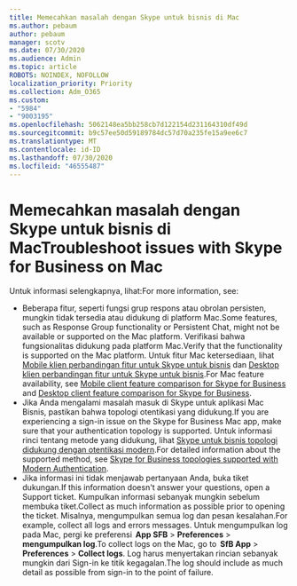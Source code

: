 ```yaml
---
title: Memecahkan masalah dengan Skype untuk bisnis di Mac
ms.author: pebaum
author: pebaum
manager: scotv
ms.date: 07/30/2020
ms.audience: Admin
ms.topic: article
ROBOTS: NOINDEX, NOFOLLOW
localization_priority: Priority
ms.collection: Adm_O365
ms.custom:
- "5984"
- "9003195"
ms.openlocfilehash: 5062148ea5bb258cb7d122154d231164310df49d
ms.sourcegitcommit: b9c57ee50d59189784dc57d70a235fe15a9ee6c7
ms.translationtype: MT
ms.contentlocale: id-ID
ms.lasthandoff: 07/30/2020
ms.locfileid: "46555487"
---
```

# <a name="troubleshoot-issues-with-skype-for-business-on-mac"></a><span data-ttu-id="a04d3-102">Memecahkan masalah dengan Skype untuk bisnis di Mac</span><span class="sxs-lookup"><span data-stu-id="a04d3-102">Troubleshoot issues with Skype for Business on Mac</span></span>

<span data-ttu-id="a04d3-103">Untuk informasi selengkapnya, lihat:</span><span class="sxs-lookup"><span data-stu-id="a04d3-103">For more information, see:</span></span> 

- <span data-ttu-id="a04d3-104">Beberapa fitur, seperti fungsi grup respons atau obrolan persisten, mungkin tidak tersedia atau didukung di platform Mac.</span><span class="sxs-lookup"><span data-stu-id="a04d3-104">Some features, such as Response Group functionality or Persistent Chat, might not be available or supported on the Mac platform.</span></span> <span data-ttu-id="a04d3-105">Verifikasi bahwa fungsionalitas didukung pada platform Mac.</span><span class="sxs-lookup"><span data-stu-id="a04d3-105">Verify that the functionality is supported on the Mac platform.</span></span> <span data-ttu-id="a04d3-106">Untuk fitur Mac ketersediaan, lihat [Mobile klien perbandingan fitur untuk Skype untuk bisnis](https://technet.microsoft.com/library/Dn951412.aspx) dan [Desktop klien perbandingan fitur untuk Skype untuk bisnis](https://docs.microsoft.com/skypeforbusiness/plan-your-deployment/clients-and-devices/desktop-feature-comparison).</span><span class="sxs-lookup"><span data-stu-id="a04d3-106">For Mac feature availability, see [Mobile client feature comparison for Skype for Business](https://technet.microsoft.com/library/Dn951412.aspx) and [Desktop client feature comparison for Skype for Business](https://docs.microsoft.com/skypeforbusiness/plan-your-deployment/clients-and-devices/desktop-feature-comparison).</span></span>
- <span data-ttu-id="a04d3-107">Jika Anda mengalami masalah masuk di Skype untuk aplikasi Mac Bisnis, pastikan bahwa topologi otentikasi yang didukung.</span><span class="sxs-lookup"><span data-stu-id="a04d3-107">If you are experiencing a sign-in issue on the Skype for Business Mac app, make sure that your authentication topology is supported.</span></span> <span data-ttu-id="a04d3-108">Untuk informasi rinci tentang metode yang didukung, lihat [Skype untuk bisnis topologi didukung dengan otentikasi modern](https://docs.microsoft.com/skypeforbusiness/plan-your-deployment/modern-authentication/topologies-supported).</span><span class="sxs-lookup"><span data-stu-id="a04d3-108">For detailed information about the supported method, see [Skype for Business topologies supported with Modern Authentication](https://docs.microsoft.com/skypeforbusiness/plan-your-deployment/modern-authentication/topologies-supported).</span></span>  
- <span data-ttu-id="a04d3-109">Jika informasi ini tidak menjawab pertanyaan Anda, buka tiket dukungan.</span><span class="sxs-lookup"><span data-stu-id="a04d3-109">If this information doesn't answer your questions, open a Support ticket.</span></span> <span data-ttu-id="a04d3-110">Kumpulkan informasi sebanyak mungkin sebelum membuka tiket.</span><span class="sxs-lookup"><span data-stu-id="a04d3-110">Collect as much information as possible prior to opening the ticket.</span></span> <span data-ttu-id="a04d3-111">Misalnya, mengumpulkan semua log dan pesan kesalahan.</span><span class="sxs-lookup"><span data-stu-id="a04d3-111">For example, collect all logs and errors messages.</span></span> <span data-ttu-id="a04d3-112">Untuk mengumpulkan log pada Mac, pergi ke preferensi  **App SFB**  >  **Preferences**  >  **mengumpulkan log**.</span><span class="sxs-lookup"><span data-stu-id="a04d3-112">To collect logs on the Mac, go to  **SfB App** > **Preferences** > **Collect logs**.</span></span>  <span data-ttu-id="a04d3-113">Log harus menyertakan rincian sebanyak mungkin dari Sign-in ke titik kegagalan.</span><span class="sxs-lookup"><span data-stu-id="a04d3-113">The log should include as much detail as possible from sign-in to the point of failure.</span></span>